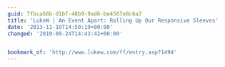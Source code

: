 ```yaml
---
guid: 7fbca66b-d1bf-48b9-9ad6-be4567e8c6a7
title: 'LukeW | An Event Apart: Rolling Up Our Responsive Sleeves'
date: '2013-11-19T14:50:19+00:00'
changed: '2019-09-24T14:43:42+00:00'


bookmark_of: 'http://www.lukew.com/ff/entry.asp?1494'
---
```




